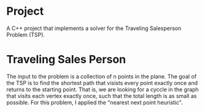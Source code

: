 # Project
A C++ project that implements a solver for the Traveling Salesperson Problem (TSP).

# Traveling Sales Person
The input to the problem is a collection of n points in the plane. The goal of the TSP is to find the shortest path that visists every point exactly once and returns to the starting point. That is, we are looking for a cyccle in the graph that visits each vertex exactly once, such that the total length is as small as possible. For this problem, I applied the "nearest next point heuristic". 
